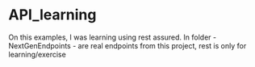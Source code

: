 # API_learning

On this examples, I was learning using rest assured. In folder - NextGenEndpoints - are real endpoints from this project, rest is only for learning/exercise 
